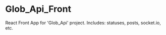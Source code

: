 # Glob_Api_Front
React Front App for 'Glob_Api' project. Includes: statuses, posts, socket.io, etc.
